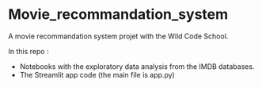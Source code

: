 # Movie_recommandation_system

A movie recommandation system projet with the Wild Code School. 

In this repo :
  - Notebooks with the exploratory data analysis from the IMDB databases. 
  - The Streamlit app code (the main file is app.py)
